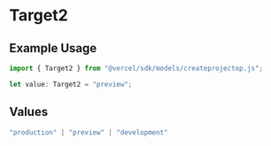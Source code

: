 # Target2

## Example Usage

```typescript
import { Target2 } from "@vercel/sdk/models/createprojectop.js";

let value: Target2 = "preview";
```

## Values

```typescript
"production" | "preview" | "development"
```